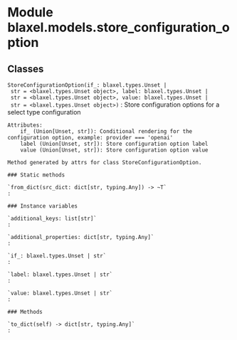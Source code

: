 Module blaxel.models.store_configuration_option
===============================================

Classes
-------

`StoreConfigurationOption(if_: blaxel.types.Unset | str = <blaxel.types.Unset object>, label: blaxel.types.Unset | str = <blaxel.types.Unset object>, value: blaxel.types.Unset | str = <blaxel.types.Unset object>)`
:   Store configuration options for a select type configuration
    
    Attributes:
        if_ (Union[Unset, str]): Conditional rendering for the configuration option, example: provider === 'openai'
        label (Union[Unset, str]): Store configuration option label
        value (Union[Unset, str]): Store configuration option value
    
    Method generated by attrs for class StoreConfigurationOption.

    ### Static methods

    `from_dict(src_dict: dict[str, typing.Any]) ‑> ~T`
    :

    ### Instance variables

    `additional_keys: list[str]`
    :

    `additional_properties: dict[str, typing.Any]`
    :

    `if_: blaxel.types.Unset | str`
    :

    `label: blaxel.types.Unset | str`
    :

    `value: blaxel.types.Unset | str`
    :

    ### Methods

    `to_dict(self) ‑> dict[str, typing.Any]`
    :